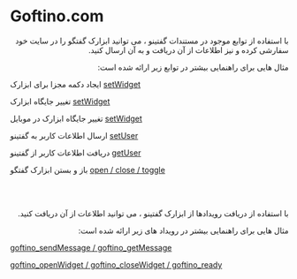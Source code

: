 # Goftino.com

<div dir='rtl'>
<p>
با استفاده از توابع موجود در مستندات گفتینو ، می توانید ابزارک گفتگو را در سایت خود سفارشی کرده و نیز اطلاعات از آن دریافت و به آن ارسال کنید.
</p>
  <p>
مثال هایی برای راهنمایی بیشتر در توابع زیر ارائه شده است:
</p>
  </div>
<div dir='ltr'>
  
ایجاد دکمه مجزا برای ابزارک
[setWidget](setWidget.html)
  
تغییر جایگاه ابزارک
[setWidget](setWidget-position.html)

تغییر جایگاه ابزارک در موبایل
[setWidget](setWidget-position-mobile.html)

ارسال اطلاعات کاربر به گفتینو
[setUser](setUser.html)

دریافت اطلاعات کاربر از گفتینو
[getUser](getUser.html)

باز و بستن ابزارک گفتگو
[open / close / toggle](open_close_toggle.html)


</div>

<br><br>

<div dir='rtl'>
<p>
با استفاده از دریافت رویدادها از ابزارک گفتینو ، می توانید اطلاعات از آن دریافت کنید.
</p>
  <p>
مثال هایی برای راهنمایی بیشتر در رویداد های زیر ارائه شده است:
</p>
  </div>
<div dir='ltr'>
  
[goftino_sendMessage / goftino_getMessage](events.html)

[goftino_openWidget / goftino_closeWidget / goftino_ready](events.html)

</div>
